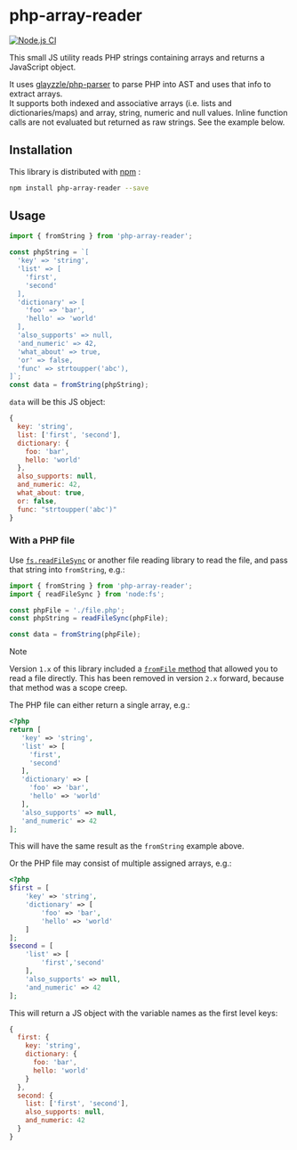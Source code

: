 # php-array-reader

[![Node.js CI](https://github.com/bartvanraaij/php-array-reader/actions/workflows/node.js.yml/badge.svg)](https://github.com/bartvanraaij/php-array-reader/actions/workflows/node.js.yml)

This small JS utility reads PHP strings containing arrays and returns a JavaScript object. 

It uses [glayzzle/php-parser](https://github.com/glayzzle/php-parser) to parse PHP into AST and uses that 
info to extract arrays.  
It supports both indexed and associative arrays (i.e. lists and dictionaries/maps) and array, string, numeric and null values.
Inline function calls are not evaluated but returned as raw strings. See the example below.

## Installation

This library is distributed with [npm](https://www.npmjs.com/package/php-array-reader) :

```sh
npm install php-array-reader --save
```

## Usage

```js
import { fromString } from 'php-array-reader';

const phpString = `[
  'key' => 'string',
  'list' => [
    'first',
    'second'
  ],
  'dictionary' => [
    'foo' => 'bar',
    'hello' => 'world'
  ],
  'also_supports' => null,
  'and_numeric' => 42,
  'what_about' => true,
  'or' => false,
  'func' => strtoupper('abc'),
]`;
const data = fromString(phpString); 
```
`data` will be this JS object:
```js
{
  key: 'string',
  list: ['first', 'second'],
  dictionary: {
    foo: 'bar',
    hello: 'world'
  },
  also_supports: null,
  and_numeric: 42,
  what_about: true,
  or: false,
  func: "strtoupper('abc')"
}
```

### With a PHP file

Use [`fs.readFileSync`](https://nodejs.org/api/fs.html#fsreadfilesyncpath-options) or another file reading library to read the file, and pass 
that string into `fromString`, e.g.:
```js
import { fromString } from 'php-array-reader';
import { readFileSync } from 'node:fs';

const phpFile = './file.php';
const phpString = readFileSync(phpFile);

const data = fromString(phpFile);
```

> [!NOTE]
> Version `1.x` of this library included a [`fromFile` method](https://github.com/bartvanraaij/php-array-reader/blob/a3f48acdef4eace2106ac40fa3c4593ab196dc1c/index.js#L6) 
> that allowed you to read a file directly. This has been removed in version `2.x` forward, because that method was a scope creep.

The PHP file can either return a single array, e.g.:
```php
<?php
return [
   'key' => 'string',
   'list' => [
     'first',
     'second'
   ],
   'dictionary' => [
     'foo' => 'bar',
     'hello' => 'world'
   ],
   'also_supports' => null,
   'and_numeric' => 42
];
```

This will have the same result as the `fromString` example above.

Or the PHP file may consist of multiple assigned arrays, e.g.:
```php
<?php
$first = [
    'key' => 'string',
    'dictionary' => [
        'foo' => 'bar',
        'hello' => 'world'
    ]
];
$second = [
    'list' => [
        'first','second'
    ],
    'also_supports' => null,
    'and_numeric' => 42  
];
```

This will return a JS object with the variable names as the first level keys:
```js
{
  first: {
    key: 'string',
    dictionary: {
      foo: 'bar', 
      hello: 'world'
    }
  },
  second: {
    list: ['first', 'second'],
    also_supports: null,
    and_numeric: 42
  }
}
```

